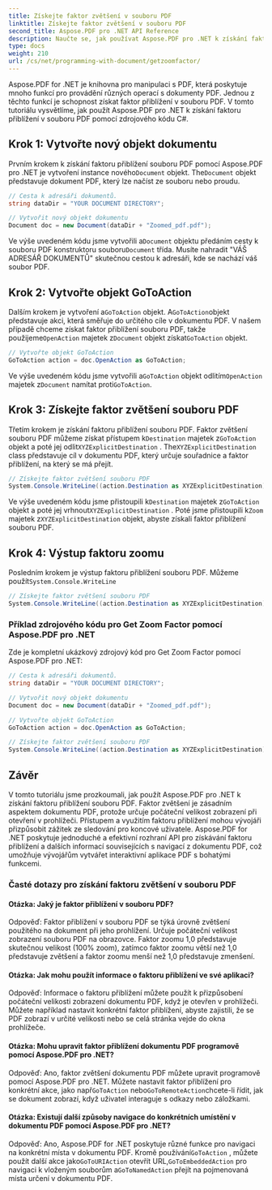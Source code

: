 ```yaml
---
title: Získejte faktor zvětšení v souboru PDF
linktitle: Získejte faktor zvětšení v souboru PDF
second_title: Aspose.PDF pro .NET API Reference
description: Naučte se, jak používat Aspose.PDF pro .NET k získání faktoru přiblížení v souboru PDF pomocí tohoto podrobného průvodce.
type: docs
weight: 210
url: /cs/net/programming-with-document/getzoomfactor/
---
```

Aspose.PDF for .NET je knihovna pro manipulaci s PDF, která poskytuje mnoho funkcí pro provádění různých operací s dokumenty PDF. Jednou z těchto funkcí je schopnost získat faktor přiblížení v souboru PDF. V tomto tutoriálu vysvětlíme, jak použít Aspose.PDF pro .NET k získání faktoru přiblížení v souboru PDF pomocí zdrojového kódu C#.


## Krok 1: Vytvořte nový objekt dokumentu

 Prvním krokem k získání faktoru přiblížení souboru PDF pomocí Aspose.PDF pro .NET je vytvoření instance nového`Document` objekt. The`Document` objekt představuje dokument PDF, který lze načíst ze souboru nebo proudu.

```csharp
// Cesta k adresáři dokumentů.
string dataDir = "YOUR DOCUMENT DIRECTORY";

// Vytvořit nový objekt dokumentu
Document doc = new Document(dataDir + "Zoomed_pdf.pdf");
```

 Ve výše uvedeném kódu jsme vytvořili a`Document` objektu předáním cesty k souboru PDF konstruktoru souboru`Document` třída. Musíte nahradit "VÁŠ ADRESÁŘ DOKUMENTŮ" skutečnou cestou k adresáři, kde se nachází váš soubor PDF.

## Krok 2: Vytvořte objekt GoToAction

 Dalším krokem je vytvoření a`GoToAction` objekt. A`GoToAction`objekt představuje akci, která směřuje do určitého cíle v dokumentu PDF. V našem případě chceme získat faktor přiblížení souboru PDF, takže použijeme`OpenAction` majetek z`Document` objekt získat`GoToAction` objekt.

```csharp
// Vytvořte objekt GoToAction
GoToAction action = doc.OpenAction as GoToAction;
```

 Ve výše uvedeném kódu jsme vytvořili a`GoToAction` objekt odlitím`OpenAction` majetek z`Document` namítat proti`GoToAction`.

## Krok 3: Získejte faktor zvětšení souboru PDF

 Třetím krokem je získání faktoru přiblížení souboru PDF. Faktor zvětšení souboru PDF můžeme získat přístupem k`Destination` majetek z`GoToAction` objekt a poté jej odlit`XYZExplicitDestination` . The`XYZExplicitDestination` class představuje cíl v dokumentu PDF, který určuje souřadnice a faktor přiblížení, na který se má přejít.

```csharp
// Získejte faktor zvětšení souboru PDF
System.Console.WriteLine((action.Destination as XYZExplicitDestination).Zoom); // Hodnota přiblížení dokumentu;
```

 Ve výše uvedeném kódu jsme přistoupili k`Destination` majetek z`GoToAction` objekt a poté jej vrhnout`XYZExplicitDestination` . Poté jsme přistoupili k`Zoom` majetek z`XYZExplicitDestination` objekt, abyste získali faktor přiblížení souboru PDF.

## Krok 4: Výstup faktoru zoomu

 Posledním krokem je výstup faktoru přiblížení souboru PDF. Můžeme použít`System.Console.WriteLine`

```csharp
// Získejte faktor zvětšení souboru PDF
System.Console.WriteLine((action.Destination as XYZExplicitDestination).Zoom); // Hodnota přiblížení dokumentu;
```        

### Příklad zdrojového kódu pro Get Zoom Factor pomocí Aspose.PDF pro .NET

Zde je kompletní ukázkový zdrojový kód pro Get Zoom Factor pomocí Aspose.PDF pro .NET:

```csharp
// Cesta k adresáři dokumentů.
string dataDir = "YOUR DOCUMENT DIRECTORY";

// Vytvořit nový objekt dokumentu
Document doc = new Document(dataDir + "Zoomed_pdf.pdf");

// Vytvořte objekt GoToAction
GoToAction action = doc.OpenAction as GoToAction;

// Získejte faktor zvětšení souboru PDF
System.Console.WriteLine((action.Destination as XYZExplicitDestination).Zoom); // Hodnota přiblížení dokumentu;
```

## Závěr

V tomto tutoriálu jsme prozkoumali, jak použít Aspose.PDF pro .NET k získání faktoru přiblížení souboru PDF. Faktor zvětšení je zásadním aspektem dokumentu PDF, protože určuje počáteční velikost zobrazení při otevření v prohlížeči. Přístupem a využitím faktoru přiblížení mohou vývojáři přizpůsobit zážitek ze sledování pro koncové uživatele. Aspose.PDF for .NET poskytuje jednoduché a efektivní rozhraní API pro získávání faktoru přiblížení a dalších informací souvisejících s navigací z dokumentu PDF, což umožňuje vývojářům vytvářet interaktivní aplikace PDF s bohatými funkcemi.

### Časté dotazy pro získání faktoru zvětšení v souboru PDF

#### Otázka: Jaký je faktor přiblížení v souboru PDF?

Odpověď: Faktor přiblížení v souboru PDF se týká úrovně zvětšení použitého na dokument při jeho prohlížení. Určuje počáteční velikost zobrazení souboru PDF na obrazovce. Faktor zoomu 1,0 představuje skutečnou velikost (100% zoom), zatímco faktor zoomu větší než 1,0 představuje zvětšení a faktor zoomu menší než 1,0 představuje zmenšení.

#### Otázka: Jak mohu použít informace o faktoru přiblížení ve své aplikaci?

Odpověď: Informace o faktoru přiblížení můžete použít k přizpůsobení počáteční velikosti zobrazení dokumentu PDF, když je otevřen v prohlížeči. Můžete například nastavit konkrétní faktor přiblížení, abyste zajistili, že se PDF zobrazí v určité velikosti nebo se celá stránka vejde do okna prohlížeče.

#### Otázka: Mohu upravit faktor přiblížení dokumentu PDF programově pomocí Aspose.PDF pro .NET?

 Odpověď: Ano, faktor zvětšení dokumentu PDF můžete upravit programově pomocí Aspose.PDF pro .NET. Můžete nastavit faktor přiblížení pro konkrétní akce, jako např`GoToAction` nebo`GoToRemoteAction`chcete-li řídit, jak se dokument zobrazí, když uživatel interaguje s odkazy nebo záložkami.

#### Otázka: Existují další způsoby navigace do konkrétních umístění v dokumentu PDF pomocí Aspose.PDF pro .NET?

 Odpověď: Ano, Aspose.PDF for .NET poskytuje různé funkce pro navigaci na konkrétní místa v dokumentu PDF. Kromě používání`GoToAction` , můžete použít další akce jako`GoToURIAction` otevřít URL,`GoToEmbeddedAction` pro navigaci k vloženým souborům a`GoToNamedAction` přejít na pojmenovaná místa určení v dokumentu PDF.